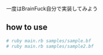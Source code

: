 一度はBrainFuck自分で実装してみよう

## how to use
```bash
# ruby main.rb samples/sample.bf
# ruby main.rb samples/sample2.bf
```
